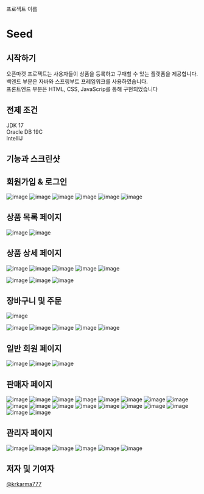 프로젝트 이름

<h1>Seed</h1>

## 시작하기

오픈마켓 프로젝트는 사용자들이 상품을 등록하고 구매할 수 있는 플랫폼을 제공합니다.<br>
백엔드 부분은 자바와 스프링부트 프레임워크를 사용하였습니다.<br>
프론트엔드 부분은 HTML, CSS, JavaScrip를 통해 구현되었습니다

## 전제 조건

JDK 17<br>
Oracle DB 19C<br>
IntelliJ<br>

## 기능과 스크린샷

## 회원가입 & 로그인
![image](https://github.com/krkarma777/online-store/assets/149022496/39edb6b5-134a-482f-83b9-03e6660ca9a2)
![image](https://github.com/krkarma777/online-store/assets/149022496/a7597bf6-1799-4f92-a092-a96a6851eb27)
![image](https://github.com/krkarma777/online-store/assets/149022496/bbda2bd9-634d-4610-bac2-87d4ae5df77d)
![image](https://github.com/krkarma777/online-store/assets/149022496/6ed1c23a-d2b4-4476-aea6-0faa3eaf1de1)
![image](https://github.com/krkarma777/online-store/assets/149022496/3e9dcbfc-aa81-4d83-9120-c599044147e7)
![image](https://github.com/krkarma777/online-store/assets/149022496/a0f2c76f-76ff-4589-bb90-010d55862da0)

## 상품 목록 페이지
![image](https://github.com/krkarma777/online-store/assets/149022496/20395bb3-270a-421e-8aad-cd26abda6ae8)
![image](https://github.com/krkarma777/online-store/assets/149022496/d7f4a12c-c067-463b-b086-dd862554d2d6)


## 상품 상세 페이지
![image](https://github.com/krkarma777/online-store/assets/149022496/a7d5c8b3-849a-45cb-a96e-bc36b9f5d0f2)
![image](https://github.com/krkarma777/online-store/assets/149022496/de0c59e0-3e3a-42ba-acf4-fd2e584bf54d)
![image](https://github.com/krkarma777/online-store/assets/149022496/b01e3cd3-7ee9-4ed5-b906-f839c73014a3)
![image](https://github.com/krkarma777/online-store/assets/149022496/8ea69d01-5d9f-4061-a711-6a5acfac3df6)
![image](https://github.com/krkarma777/online-store/assets/149022496/bcfc847d-f1ab-4378-b5f9-b9809d12eafc)

![image](https://github.com/krkarma777/online-store/assets/149022496/c5ace95e-7738-495d-8789-b0ee7faa2f84)
![image](https://github.com/krkarma777/online-store/assets/149022496/ffe8f2ab-5fcf-43af-8a5a-f13b389298e0)
![image](https://github.com/krkarma777/online-store/assets/149022496/338d7250-707f-4c49-8c69-80cfcead3a94)


## 장바구니 및 주문
![image](https://github.com/krkarma777/online-store/assets/149022496/5d2f825f-8322-4059-a638-eb97f6c9a071)

![image](https://github.com/krkarma777/online-store/assets/149022496/0ec67ad5-0a34-4e83-b7de-08ade9f2fe22)
![image](https://github.com/krkarma777/online-store/assets/149022496/e5fd91de-b8e5-4aad-9736-44bb1ec72375)
![image](https://github.com/krkarma777/online-store/assets/149022496/9cd756be-f4b7-4aa1-a8a5-221751ad4785)
![image](https://github.com/krkarma777/online-store/assets/149022496/fc473698-03bc-4ae2-acb2-c8c82366d812)
![image](https://github.com/krkarma777/online-store/assets/149022496/c15f4b01-08ed-405b-8096-b6addd5712b5)

## 일반 회원 페이지
![image](https://github.com/krkarma777/online-store/assets/149022496/cc0246f9-29db-4b05-bb19-61d92a6a14c3)
![image](https://github.com/krkarma777/online-store/assets/149022496/af5ca1be-f490-474d-a51a-37a98387c2f5)
![image](https://github.com/krkarma777/online-store/assets/149022496/15d299a7-f311-40ac-9bd6-79818b20030e)



## 판매자 페이지
![image](https://github.com/krkarma777/online-store/assets/149022496/0cb64cf4-4a0a-4654-97bf-51fdd4973f1c)
![image](https://github.com/krkarma777/online-store/assets/149022496/9df6bb65-0b02-438b-aff5-07ff0b7df27c)
![image](https://github.com/krkarma777/online-store/assets/149022496/d00d77a5-9194-4dad-ba90-5021bb6c87e8)
![image](https://github.com/krkarma777/online-store/assets/149022496/81e75fd2-4f4f-4de2-aabf-3cfef7431fe8)
![image](https://github.com/krkarma777/online-store/assets/149022496/c0092969-1763-4a1c-8e6c-b79cb39d23bc)
![image](https://github.com/krkarma777/online-store/assets/149022496/97497aa0-2b9a-436e-85e0-077a08b4a512)
![image](https://github.com/krkarma777/online-store/assets/149022496/c999dda7-6b2a-48dd-a0c7-a9f5c8648791)
![image](https://github.com/krkarma777/online-store/assets/149022496/a2791d67-1fba-430f-b625-310e6bfc6fc5)
![image](https://github.com/krkarma777/online-store/assets/149022496/2f9dc979-7f3c-40e5-a06a-3665de31eadc)
![image](https://github.com/krkarma777/online-store/assets/149022496/3b80fbab-02d4-43a3-8017-d6b62d90ef9e)
![image](https://github.com/krkarma777/online-store/assets/149022496/c57659d2-48c2-430b-97e0-e2fb34bd109d)
![image](https://github.com/krkarma777/online-store/assets/149022496/e1602557-4e33-4d24-8588-14d21e78705c)
![image](https://github.com/krkarma777/online-store/assets/149022496/dc0d2833-85a6-4127-b295-213a50757db7)
![image](https://github.com/krkarma777/online-store/assets/149022496/9daa7d00-435c-441e-b526-01a6ace7826d)
![image](https://github.com/krkarma777/online-store/assets/149022496/5b1c0013-afca-4804-a521-bb5656f1bb8b)
![image](https://github.com/krkarma777/online-store/assets/149022496/89d57702-2f8a-43fa-adfe-8da58db0490e)
![image](https://github.com/krkarma777/online-store/assets/149022496/af3fe60f-419b-43c1-a98b-126654bb1fae)
![image](https://github.com/krkarma777/online-store/assets/149022496/a3b38f93-fa43-4470-ab3e-afcd2e66d149)

## 관리자 페이지
![image](https://github.com/krkarma777/online-store/assets/149022496/2201887f-1553-41b6-a698-1a29e2aa6dfb)
![image](https://github.com/krkarma777/online-store/assets/149022496/060617aa-6654-4954-8c67-900a43777f5e)
![image](https://github.com/krkarma777/online-store/assets/149022496/05b05f39-1b9d-4f04-95f0-03cf8a4df7a2)
![image](https://github.com/krkarma777/online-store/assets/149022496/7802f79f-4e91-4270-a8f1-d8fb52030e3f)
![image](https://github.com/krkarma777/online-store/assets/149022496/a41bbfa5-d0a5-4f80-8a5a-6fc0815ad09d)
![image](https://github.com/krkarma777/online-store/assets/149022496/840bc554-6511-4a1d-9d4b-138390b5fbd6)

## 저자 및 기여자

[@krkarma777]([링크](https://github.com/krkarma777)https://github.com/krkarma777)

</div>
